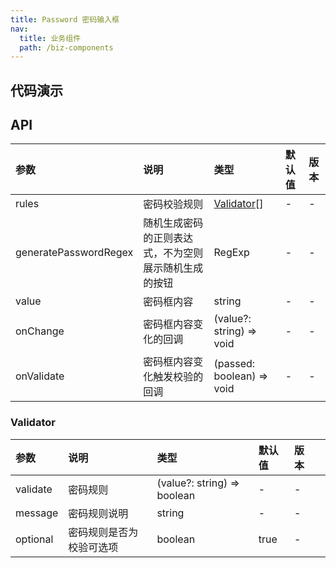```yaml
---
title: Password 密码输入框
nav:
  title: 业务组件
  path: /biz-components
---
```


## 代码演示

<code src="./demo/basic.tsx" title="基本" description="使用内置的校验规则"></code>

<code src="./demo/custom-rules.tsx" title="自定义校验规则"></code>

<code src="./demo/random-generate-password.tsx" title="生成随机密码"></code>

<code src="./demo/custom-rules-and-random-generate.tsx" title="自定义校验规则 + 生成随机密码"></code>

## API

| 参数 | 说明 | 类型 | 默认值 | 版本 |
| :-- | :-- | :-- | :-- | :-- |
| rules | 密码校验规则 | [Validator](password#validator)[] | - | - |
| generatePasswordRegex | 随机生成密码的正则表达式，不为空则展示随机生成的按钮 | RegExp | - | - |
| value | 密码框内容 | string | - | - |
| onChange | 密码框内容变化的回调 | (value?: string) => void | - | - |
| onValidate | 密码框内容变化触发校验的回调 | (passed: boolean) => void | - | - |

### Validator

| 参数     | 说明                     | 类型                        | 默认值 | 版本 |     |
| :------- | :----------------------- | :-------------------------- | :----- | :--- | --- |
| validate | 密码规则                 | (value?: string) => boolean | -      | -    |
| message  | 密码规则说明             | string                      | -      | -    |
| optional | 密码规则是否为校验可选项 | boolean                     | true   | -    |
